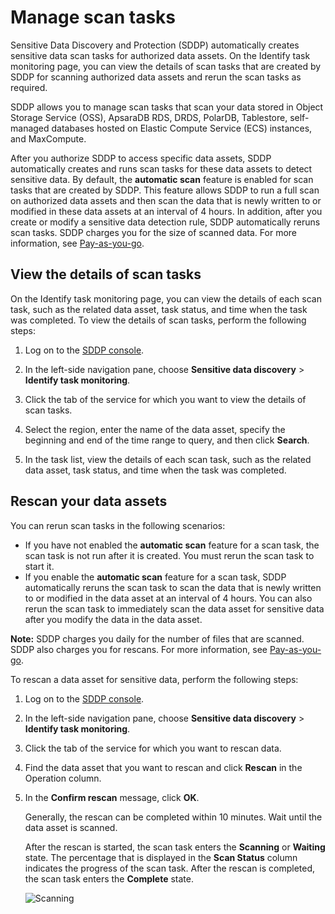 # Manage scan tasks

Sensitive Data Discovery and Protection \(SDDP\) automatically creates sensitive data scan tasks for authorized data assets. On the Identify task monitoring page, you can view the details of scan tasks that are created by SDDP for scanning authorized data assets and rerun the scan tasks as required.

SDDP allows you to manage scan tasks that scan your data stored in Object Storage Service \(OSS\), ApsaraDB RDS, DRDS, PolarDB, Tablestore, self-managed databases hosted on Elastic Compute Service \(ECS\) instances, and MaxCompute.

After you authorize SDDP to access specific data assets, SDDP automatically creates and runs scan tasks for these data assets to detect sensitive data. By default, the **automatic scan** feature is enabled for scan tasks that are created by SDDP. This feature allows SDDP to run a full scan on authorized data assets and then scan the data that is newly written to or modified in these data assets at an interval of 4 hours. In addition, after you create or modify a sensitive data detection rule, SDDP automatically reruns scan tasks. SDDP charges you for the size of scanned data. For more information, see [Pay-as-you-go](/intl.en-US/Pricing/Pay-as-you-go.md).

## View the details of scan tasks

On the Identify task monitoring page, you can view the details of each scan task, such as the related data asset, task status, and time when the task was completed. To view the details of scan tasks, perform the following steps:

1.  Log on to the [SDDP console](https://yundun.console.aliyun.com/?p=sddp#/overview).

2.  In the left-side navigation pane, choose **Sensitive data discovery** \> **Identify task monitoring**.

3.  Click the tab of the service for which you want to view the details of scan tasks.

4.  Select the region, enter the name of the data asset, specify the beginning and end of the time range to query, and then click **Search**.

5.  In the task list, view the details of each scan task, such as the related data asset, task status, and time when the task was completed.


## Rescan your data assets

You can rerun scan tasks in the following scenarios:

-   If you have not enabled the **automatic scan** feature for a scan task, the scan task is not run after it is created. You must rerun the scan task to start it.
-   If you enable the **automatic scan** feature for a scan task, SDDP automatically reruns the scan task to scan the data that is newly written to or modified in the data asset at an interval of 4 hours. You can also rerun the scan task to immediately scan the data asset for sensitive data after you modify the data in the data asset.

**Note:** SDDP charges you daily for the number of files that are scanned. SDDP also charges you for rescans. For more information, see [Pay-as-you-go](/intl.en-US/Pricing/Pay-as-you-go.md).

To rescan a data asset for sensitive data, perform the following steps:

1.  Log on to the [SDDP console](https://yundun.console.aliyun.com/?p=sddp#/overview).

2.  In the left-side navigation pane, choose **Sensitive data discovery** \> **Identify task monitoring**.

3.  Click the tab of the service for which you want to rescan data.

4.  Find the data asset that you want to rescan and click **Rescan** in the Operation column.

5.  In the **Confirm rescan** message, click **OK**.

    Generally, the rescan can be completed within 10 minutes. Wait until the data asset is scanned.

    After the rescan is started, the scan task enters the **Scanning** or **Waiting** state. The percentage that is displayed in the **Scan Status** column indicates the progress of the scan task. After the rescan is completed, the scan task enters the **Complete** state.

    ![Scanning](../images/p183653.png)


